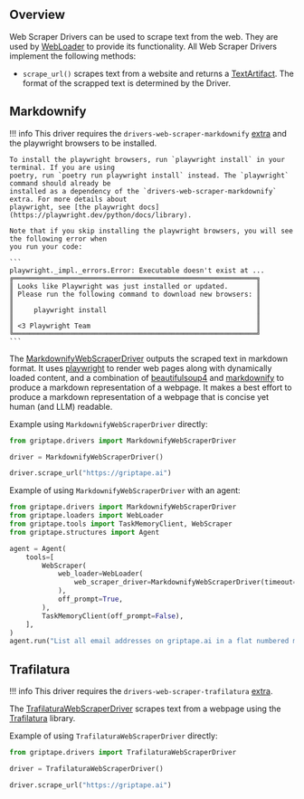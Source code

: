 ## Overview

Web Scraper Drivers can be used to scrape text from the web. They are used by [WebLoader](../../reference/griptape/loaders/web_loader.md) to provide its functionality. All Web Scraper Drivers implement the following methods:

* `scrape_url()` scrapes text from a website and returns a [TextArtifact](../../reference/griptape/artifacts/text_artifact.md). The format of the scrapped text is determined by the Driver.

## Markdownify

!!! info
    This driver requires the `drivers-web-scraper-markdownify` [extra](../index.md#extras) and the
    playwright browsers to be installed.

    To install the playwright browsers, run `playwright install` in your terminal. If you are using
    poetry, run `poetry run playwright install` instead. The `playwright` command should already be
    installed as a dependency of the `drivers-web-scraper-markdownify` extra. For more details about
    playwright, see [the playwright docs](https://playwright.dev/python/docs/library).

    Note that if you skip installing the playwright browsers, you will see the following error when
    you run your code:

    ```
    playwright._impl._errors.Error: Executable doesn't exist at ...
    ╔════════════════════════════════════════════════════════════╗
    ║ Looks like Playwright was just installed or updated.       ║
    ║ Please run the following command to download new browsers: ║
    ║                                                            ║
    ║     playwright install                                     ║
    ║                                                            ║
    ║ <3 Playwright Team                                         ║
    ╚════════════════════════════════════════════════════════════╝
    ```

The [MarkdownifyWebScraperDriver](../../reference/griptape/drivers/web_scraper/markdownify_web_scraper_driver.md) outputs the scraped text in markdown format. It uses [playwright](https://pypi.org/project/playwright/) to render web pages along with dynamically loaded content, and a combination of [beautifulsoup4](https://pypi.org/project/beautifulsoup4/) and [markdownify](https://pypi.org/project/markdownify/) to produce a markdown representation of a webpage. It makes a best effort to produce a markdown representation of a webpage that is concise yet human (and LLM) readable.

Example using `MarkdownifyWebScraperDriver` directly:

```python
from griptape.drivers import MarkdownifyWebScraperDriver

driver = MarkdownifyWebScraperDriver()

driver.scrape_url("https://griptape.ai")
```

Example of using `MarkdownifyWebScraperDriver` with an agent:

```python
from griptape.drivers import MarkdownifyWebScraperDriver
from griptape.loaders import WebLoader
from griptape.tools import TaskMemoryClient, WebScraper
from griptape.structures import Agent

agent = Agent(
    tools=[
        WebScraper(
            web_loader=WebLoader(
                web_scraper_driver=MarkdownifyWebScraperDriver(timeout=1000)
            ),
            off_prompt=True,
        ),
        TaskMemoryClient(off_prompt=False),
    ],
)
agent.run("List all email addresses on griptape.ai in a flat numbered markdown list.")
```

## Trafilatura

!!! info
    This driver requires the `drivers-web-scraper-trafilatura` [extra](../index.md#extras).

The [TrafilaturaWebScraperDriver](../../reference/griptape/drivers/web_scraper/trafilatura_web_scraper_driver.md) scrapes text from a webpage using the [Trafilatura](https://trafilatura.readthedocs.io) library.

Example of using `TrafilaturaWebScraperDriver` directly:

```python
from griptape.drivers import TrafilaturaWebScraperDriver

driver = TrafilaturaWebScraperDriver()

driver.scrape_url("https://griptape.ai")
```
